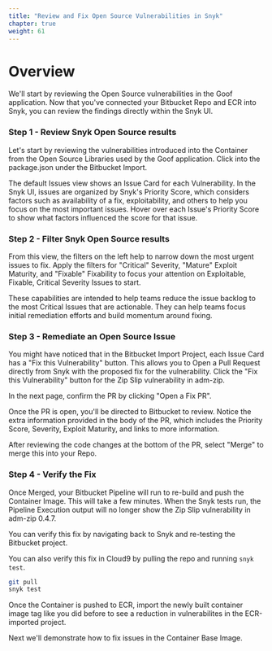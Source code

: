 ```yaml
---
title: "Review and Fix Open Source Vulnerabilities in Snyk"
chapter: true
weight: 61
---
```


# Overview
We'll start by reviewing the Open Source vulnerabilities in the Goof application. Now that you've connected your Bitbucket Repo and ECR into Snyk, you can review the findings directly within the Snyk UI. 

### Step 1 - Review Snyk Open Source results
Let's start by reviewing the vulnerabilities introduced into the Container from the Open Source Libraries used by the Goof application. Click into the package.json under the Bitbucket Import.

The default Issues view shows an Issue Card for each Vulnerability. In the Snyk UI, issues are organized by Snyk's Priority Score, which considers factors such as availability of a fix, exploitability, and others to help you focus on the most important issues. Hover over each Issue's Priority Score to show what factors influenced the score for that issue.

### Step 2 - Filter Snyk Open Source results
From this view, the filters on the left help to narrow down the most urgent issues to fix. Apply the filters for "Critical" Severity, "Mature" Exploit Maturity, and "Fixable" Fixability to focus your attention on Exploitable, Fixable, Critical Severity Issues to start. 

These capabilities are intended to help teams reduce the issue backlog to the most Critical Issues that are actionable. They can help teams focus initial remediation efforts and build momentum around fixing. 

### Step 3 - Remediate an Open Source Issue
You might have noticed that in the Bitbucket Import Project, each Issue Card has a "Fix this Vulnerability" button. This allows you to Open a Pull Request directly from Snyk with the proposed fix for the vulnerability. Click the "Fix this Vulnerability" button for the Zip Slip vulnerability in adm-zip.

In the next page,  confirm the PR by clicking "Open a Fix PR". 

Once the PR is open, you'll be directed to Bitbucket to review. Notice the extra information provided in the body of the PR, which includes the Priority Score, Severity, Exploit Maturity, and links to more information.

After reviewing the code changes at the bottom of the PR, select "Merge" to merge this into your Repo.

### Step 4 - Verify the Fix
Once Merged, your Bitbucket Pipeline will run to re-build and push the Container Image. This will take a few minutes. When the Snyk tests run, the Pipeline Execution output will no longer show the Zip Slip vulnerability in adm-zip 0.4.7.

You can verify this fix by navigating back to Snyk and re-testing the Bitbucket project.

You can also verify this fix in Cloud9 by pulling the repo and running `snyk test`. 

```sh
git pull
snyk test
```

Once the Container is pushed to ECR, import the newly built container image tag like you did before to see a reduction in vulnerabilites in the ECR-imported project.

Next we'll demonstrate how to fix issues in the Container Base Image.
